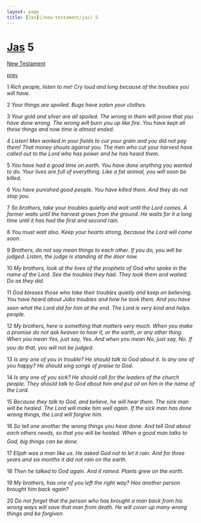 ```yaml
---
layout: page
title: [Jas](/new-testament/jas) 5
---
```


# [Jas](/new-testament/jas) 5

[New Testament](/new-testament)


[prev](/new-testament/jas/jas-4.html)

1 _Rich people, listen to me! Cry loud and long because of the troubles you will have._

2 _Your things are spoiled. Bugs have eaten your clothes._

3 _Your gold and silver are all spoiled. The wrong in them will prove that you have done wrong. The wrong will burn you up like fire. You have kept all these things and now time is almost ended._

4 _Listen! Men worked in your fields to cut your grain and you did not pay them! That money shouts against you. The men who cut your harvest have called out to the Lord who has power and he has heard them._

5 _You have had a good time on earth. You have done anything you wanted to do. Your lives are full of everything. Like a fat animal, you will soon be killed._

6 _You have punished good people. You have killed them. And they do not stop you._

7 _So brothers, take your troubles quietly and wait until the Lord comes. A farmer waits until the harvest grows from the ground. He waits for it a long time until it has had the first and second rain._

8 _You must wait also. Keep your hearts strong, because the Lord will come soon._

9 _Brothers, do not say mean things to each other. If you do, you will be judged. Listen, the judge is standing at the door now._

10 _My brothers, look at the lives of the prophets of God who spoke in the name of the Lord.  See the troubles they had. They took them and waited. Do as they did._

11 _God blesses those who take their troubles quietly and keep on believing. You have heard about Jobs troubles and how he took them. And you have seen what the Lord did for him at the end. The Lord is very kind and helps people._

12 _My brothers, here is something that matters very much. When you make a promise do not ask heaven to hear it, or the earth, or any other thing. When you mean Yes, just say,  Yes. And when you mean No, just say, No. If you do that, you will not be judged._

13 _Is any one of you in trouble? He should talk to God about it. Is any one of you happy? He should sing songs of praise to God._

14 _Is any one of you sick? He should call for the leaders of the church people. They should talk to God about him and put oil on him in the name of the Lord._

15 _Because they talk to God, and believe, he will hear them. The sick man will be healed.  The Lord will make him well again. If the sick man has done wrong things, the Lord will forgive him._

16 _So tell one another the wrong things you have done. And tell God about each others needs, so that you will be healed. When a good man talks to God, big things can be done._

17 _Elijah was a man like us. He asked God not to let it rain. And for three years and six months it did not rain on the earth._

18 _Then he talked to God again. And it rained. Plants grew on the earth._

19 _My brothers, has one of you left the right way? Has another person brought him back again?_

20 _Do not forget that the person who has brought a man back from his wrong ways will save that man from death. He will cover up many wrong things and be forgiven._

